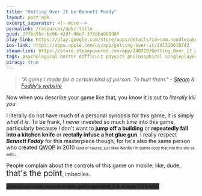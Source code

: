 ```yaml
---
title: "Getting Over It by Bennett Foddy"
layout: post-apk
excerpt_separator: <!--more-->
permalink: /resources/apk/:title
guid: 27fba95c-bc86-42df-96e7-3728ba00088f
play-link: https://play.google.com/store/apps/details?id=com.noodlecake.gettingoverit
ios-link: https://apps.apple.com/us/app/getting-over-it/id1319618742
steam-link: https://store.steampowered.com/app/240720/Getting_Over_It_with_Bennett_Foddy/
tags: psychological horror difficult physics philosophical singleplayer abstract humor platform funny narrative narration 
piracy: true
---
```


> _"A game I made for a certain kind of person. To hurt them." - <a href="https://store.steampowered.com/app/240720/Getting_Over_It_with_Bennett_Foddy/" target="_blank">Steam</a> & <a href="http://www.foddy.net/2017/09/getting-over-it/" target="_blank">Foddy's website</a>_

Now when you describe your game like that, you know it is out to _literally kill you_ <!--more-->

I literally do not have much of a personal synopsis for this game, it is simply _what it is_. To be frank, I never invested so much time into this game, particularly because I don't want to **jump off a building** or **repeatedly fall into a kitchen knife** or **rectally infuse a hot glue gun**. I really respect _**Bennett Foddy**_ for this masterpiece though, for he's also the same person who created <a href="http://www.foddy.net/2010/10/qwop/" target="_blank">QWOP</a> in 2010 <span style="font-size:70%">(and of course, just likke Wordle i'm gonna copy that into this site as well)</span>. 

People complain about the controls of this game on mobile, like, dude, <span style="font-size:150%;">that's the point</span>, imbeciles.

<div class="text-center">
    <a class="btn btn-dark btn-block w-100" onclick='apk("com.noodlecake.gettingoverit_1.9.4.apk")' style="text-decoration: none; background-color: #333;"> Download <b>com.noodlecake.gettingoverit_1.9.4.apk</b> (129 MB)</a>
</div>

